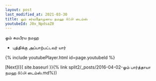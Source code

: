 ```yaml
---
layout: post
last_modified_at: 2021-03-30
title: ஓம் சர்வதோமுகாய நமஹ ௧௦௮ டைம்ஸ்
youtubeId: J0x_NpdsaZ0
---
```

 
 
 ஓம் கமபீரய நமஹ  
 
 -  புத்திக்கு அப்பாற்பட்டவர் யார் 
 
  
 
  
 
 
 
 
 
 


{% include youtubePlayer.html id=page.youtubeId %}
 
[Next]({{ site.baseurl }}{% link  split2/_posts/2016-04-02-ஓம் பார்த்தாயா நமஹ ௧௦௮ டைம்ஸ்.md%})
 
